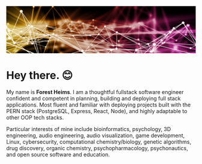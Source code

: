 <a href="https://www.linkedin.com/in/forestheims" target="_blank">
  <img src="./13.webp" alt="background image" />
</a>

# Hey there. 😊

My name is **Forest Heims**. I am a thoughtful fullstack software engineer confident and competent in planning, building and deploying full stack applications. Most fluent and familiar with deploying projects built with the PERN stack (PostgreSQL, Express, React, Node), and highly adaptable to other OOP tech stacks.

Particular interests of mine include bioinformatics, psychology, 3D engineering, audio engineering, audio visualization, game development, Linux, cybersecurity, computational chemistry/biology, genetic algorithms, drug discovery, organic chemistry, psychopharmacology, psychonautics, and open source software and education.
